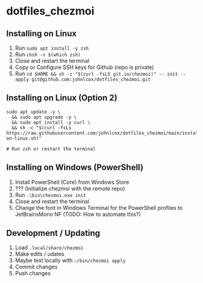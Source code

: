 # dotfiles_chezmoi

## Installing on Linux

1. Run `sudo apt install -y zsh`
1. Run `chsh -s $(which zsh)`
1. Close and restart the terminal
1. Copy or Configure SSH keys for Github (repo is private)
1. Run `cd $HOME && sh -c "$(curl -fsLS git.io/chezmoi)" -- init --apply git@github.com:johnlcox/dotfiles_chezmoi.git`

## Installing on Linux (Option 2)

```
sudo apt update -y \
  && sudo apt upgrade -y \
  && sudo apt install -y curl \
  && sh -c "$(curl -fsLs https://raw.githubusercontent.com/johnlcox/dotfiles_chezmoi/main/install-on-linux.sh)"

# Run zsh or restart the terminal
```

## Installing on Windows (PowerShell)

1. Install PowerShell (Core) from Windows Store
1. ??? (Initialize chezmoi with the remote repo)
1. Run `.\bin\chezmoi.exe init`
1. Close and restart the terminal
1. Change the font in Windows Terminal for the PowerShell profiles to JetBrainsMono NF (TODO: How to automate this?)

## Development / Updating

1. Load `.local/share/chezmoi`
1. Make edits / udates
1. Maybe test locally with `~/bin/chezmoi apply`
1. Commit changes
1. Push changes